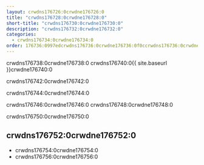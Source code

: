 ```yaml
---
layout: crwdns176726:0crwdne176726:0
title: "crwdns176728:0crwdne176728:0"
short-title: "crwdns176730:0crwdne176730:0"
description: "crwdns176732:0crwdne176732:0"
categories:
  - crwdns176734:0crwdne176734:0
order: 176736:0997edcrwdns176736:0crwdne176736:0f0ccrwdns176736:0crwdne176736:0.873973crwdns176736:0crwdne176736:00crwdns176736:0crwdne176736:0
---
```


crwdns176738:0crwdne176738:0 crwdns176740:0{{ site.baseurl }}crwdne176740:0

crwdns176742:0crwdne176742:0

crwdns176744:0crwdne176744:0

crwdns176746:0crwdne176746:0 crwdns176748:0crwdne176748:0

crwdns176750:0crwdne176750:0

## crwdns176752:0crwdne176752:0

- crwdns176754:0crwdne176754:0
- crwdns176756:0crwdne176756:0